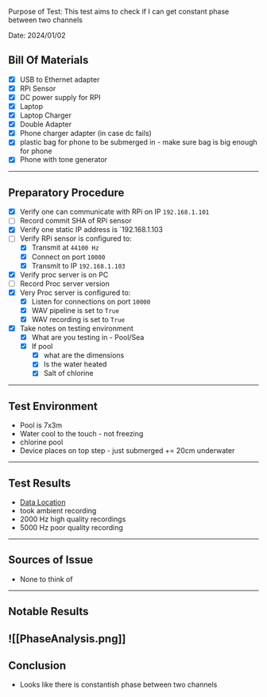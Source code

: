 
Purpose of Test: This test aims to check if I can get constant phase between two channels

Date: 2024/01/02
## Bill Of Materials

- [x] USB to Ethernet adapter
- [x] RPi Sensor
- [x] DC power supply for RPI
- [x] Laptop
- [x] Laptop Charger
- [x] Double Adapter
- [x] Phone charger adapter (in case dc fails)
- [x] plastic bag for phone to be submerged in - make sure bag is big enough for phone
- [x] Phone with tone generator
 ----
## Preparatory Procedure

- [x] Verify one can communicate with RPi on IP `192.168.1.101`
- [ ] Record commit SHA of RPi sensor
- [x] Verify one static IP address is `192.168.1.103
- [ ] Verify RPi sensor is configured to:
	- [x] Transmit at `44100 Hz`
	- [x] Connect on port `10000`
	- [x] Transmit to IP `192.168.1.103`
- [x] Verify proc server is on PC
- [ ] Record Proc server version
- [x] Very Proc server is configured to:
	- [x] Listen for connections on port `10000`
	- [x] WAV pipeline is set to `True`
	- [x] WAV recording is set to `True`
- [x] Take notes on testing environment
	- [x] What are you testing in  - Pool/Sea
	- [x] If pool 
		- [x] what are the dimensions
		- [x] Is the water heated
		- [x] Salt of chlorine 

----
## Test Environment

- Pool is 7x3m
- Water cool to the touch - not freezing
- chlorine pool
- Device places on top step - just submerged += 20cm underwater

----
## Test Results

- [Data Location](https://mega.nz/file/9q1w3JSZ#VH06QL7HJrUOSN9voN9jmmloAQyCWSXpJxuRHwPFPwI)
- took ambient recording
- 2000 Hz high quality recordings
- 5000 Hz poor quality recording

----
## Sources of Issue

- None to think of

----
## Notable Results

![[PhaseAnalysis.png]]
----
## Conclusion

- Looks like there is constantish phase between two channels



